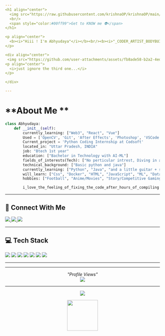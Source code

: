 ```yaml
---
<h1 align="center">
  <img src="https://raw.githubusercontent.com/krishnaOP/krishnaOP/main/assets/hacker-coding.gif" width="100px" />
  <br/>
  <span style="color:#00ff99">Get to KNOW me 👽</span>
</h1>

<p align="center">
  <b><i>"Hiii ! I'm Abhyudaya"</i></b><br/><b><i>"_CODER_ARTIST_BODYBUILDER_GAMER_"</i></b><br/><b><i>"Learning languages currently."</i></b>
</p>

<div align="center">
 <img src="https://github.com/user-attachments/assets/fb8ade58-b2a2-4ed8-8e51-76b2553d7185"width="80" /> ----                   <img src="https://github.com/user-attachments/assets/1c56848a-9be1-46fd-99af-dee2eca62911"width="80"/>-----<img src="https://github.com/user-attachments/assets/40b5d7ac-88da-40ab-bca6-0902e845452e"width="80"/>
<p align="center">
  <i>just ignore the third one...</i>
</p>

</div>

---
```


#  **About Me **
```python
class Abhyudaya:
    def __init__(self):
        currently_learning: ["Web3", "React", "Vue"]
        Used = ['OpenCV', 'Git', 'After Effects', 'Photoshop', 'VSCode', 'Notion']
        Current_project = 'Python Coding Internship at Codsoft'
        located_in: "Uttar Pradesh, INDIA"
        job: "Btech 1st year"
        education: ["Bachelor in Technology with AI-ML"]
        fields_of_interests(Tech): ["No perticular intrest, Diving in and learning everything currently"]
        technical_background: ["Basic python and java"]
        currently_learning: ["Python", "Java", "and a little guitar + singing"]
        will_learn: ["Css", "Docker", "HTML", "JavaScript", "ML", "Data Science", "C", "Anderoid APIs"..........]
        hobbies: ["Football", "Anime/Movies", "Story/Competitive Gaming", "Singing/Dancing", "Sketching/Crafting", "Workout", "Swimming"]

        i_love_the_feeling_of_fixing_the_code_after_hours_of_compiling
```

---

## 📡 Connect With Me
<p align="left">
  <a href="https://linkedin.com/in" target="_blank">
    <img src="https://img.shields.io/badge/LinkedIn-%230077B5.svg?style=for-the-badge&logo=linkedin&logoColor=white" />
  </a>
  <a href="mailto:dogged.coder@gmail.com" target="_blank">
    <img src="https://img.shields.io/badge/Gmail-D14836?style=for-the-badge&logo=gmail&logoColor=white" />
  </a>
  <a href="https://reddit.com/user/DEADman2007" target="_blank">
    <img src="https://img.shields.io/badge/Reddit-%23FF4500.svg?style=for-the-badge&logo=reddit&logoColor=white" />
  </a>
</p>

---

## 💻 Tech Stack
<p align="left">
  <img src="https://img.shields.io/badge/java-%23ED8B00.svg?style=for-the-badge&logo=openjdk&logoColor=white" />
  <img src="https://img.shields.io/badge/python-3670A0?style=for-the-badge&logo=python&logoColor=ffdd54" />
  <img src="https://img.shields.io/badge/opencv-%23white.svg?style=for-the-badge&logo=opencv&logoColor=white" />
  <img src="https://img.shields.io/badge/git-%23F05033.svg?style=for-the-badge&logo=git&logoColor=white" />
  <img src="https://img.shields.io/badge/github-%23121011.svg?style=for-the-badge&logo=github&logoColor=white" />
  <img src="https://img.shields.io/badge/after%20effects-9999FF.svg?style=for-the-badge&logo=Adobe%20After%20Effects&logoColor=white" />
  <img src="https://img.shields.io/badge/photoshop-31A8FF.svg?style=for-the-badge&logo=adobe%20photoshop&logoColor=white" />
</p>

---
---

<p align="center">
  <i>"Profile Views"</i></b><br/><i><img src="https://count.getloli.com/get/@KrishnaOP?theme=moebooru" />
</p>

<!--START_SECTION:waka-->
<!--END_SECTION:waka-->


---


<p align="center">
  <img src="https://readme-typing-svg.demolab.com?font=Fira+Code&pause=1000&center=true&vCenter=true&width=435&lines=HACK+THE+MATRIX+%E2%9C%A8;THANKS+FOR+VISITING!+%F0%9F%92%BB;SEE+YOU+IN+THE+CODE+RAIN..." />
</p>
</p>
<p align="center">
  <img src="https://media.giphy.com/media/jUwpNzg9IcyrK/giphy.gif" width="100"/>
</p>

